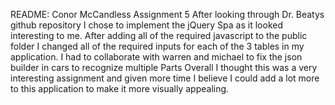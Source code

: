 README:
Conor McCandless Assignment 5
After looking through Dr. Beatys github repository I chose to implement the jQuery
Spa as it looked interesting to me. After adding all of the required javascript to the public
folder I changed all of the required inputs for each of the 3 tables in my application.
I had to collaborate with warren and michael to fix the json builder in cars to recognize multiple Parts
Overall I thought this was a very interesting assignment and given more time I believe I could add a lot more
to this application to make it more visually appealing.
